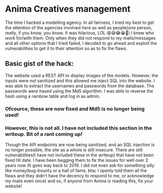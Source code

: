# Anima Creatives management

The time I hacked a modelling agency. In all fairness, I tried my best to get the attention of the agencies involved here as well as people(one person, really, if you know, you know. It was hilarious, LOL 😆😅😂😭😬) I knew who work for/with them. 
Only when they did not respond to my mails/messages and all other options that I tried failed, I decided to go ahead and exploit the vulnerabilities to get it to their attention so as to fix the flaws.

## Basic gist of the hack:
The website used a REST API to display images of the models. However, the inputs were not sanitized and this allowed me inject SQL into the website. I was able to extract the usernames and passwords from the database. The passwords were hased using the Md5 algorithm. I was able to reverse the hash using a rainbow table and log in as admin. 
### Ofcource, these are now fixed and Md5 is no longer being used!

### However, this is not all. I have not included this section in the writeup. Bit of a rant coming up!

Though the API endpoints are now being sanitized, and an SQL injection is no longer possible, the site as a whole is still insecure. There are still vulnerabilities(I have not included these in the writeup) that have not been fixed till date. I have been begging them to fix the issues for well over 2 years now (It goes way back to 2019. I did not even ask for something silly like money/bug-bounty or a hall of fame, btw, I openly told them all the flaws and they didn't have the decency to respond to me, or acknowledge my mails even once) and so, if anyone from Anima is reading this, fix your website!
